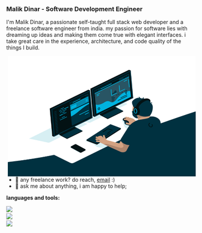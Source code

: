 ### Malik Dinar - Software Development Engineer

<!--
**malik-dinar/malik-dinar** is a ✨ _special_ ✨ repository because its `README.md` (this file) appears on your GitHub profile.

Here are some ideas to get you started:

- 🔭 I’m currently working on ...
- 🌱 I’m currently learning ...
- 👯 I’m looking to collaborate on ...
- 🤔 I’m looking for help with ...
- 💬 Ask me about ...
- 📫 How to reach me: ...
- 😄 Pronouns: ...
- ⚡ Fun fact: ...
-->
<!--
<a href="https://www.instagram.com/_mal_ik__/">
  <img align="left" alt="Malik's Instagram" width="22px" src="https://raw.githubusercontent.com/hussainweb/hussainweb/main/icons/instagram.png" />
</a>

<a href="https://discord.gg/XTW52Kt">
  <img align="left" alt="Malik's Discord" width="22px" src="https://raw.githubusercontent.com/peterthehan/peterthehan/master/assets/discord.svg" />
</a>
<a href="https://twitter.com/malikdinar">
  <img align="left" alt="Malik | Twitter" width="22px" src="https://raw.githubusercontent.com/peterthehan/peterthehan/master/assets/twitter.svg" />
</a> 
<a href="https://www.linkedin.com/in/malik-dinar-510795234/">
  <img align="left" alt="Malik's LinkedIN" width="22px" src="https://raw.githubusercontent.com/peterthehan/peterthehan/master/assets/linkedin.svg" />
</a>  -->

<!-- ![](https://visitor-badge.glitch.me/badge?page_id=malikdinar.malikdinar) -->
I'm Malik Dinar, a passionate self-taught full stack web developer and a freelance software engineer from india. my passion for software lies with dreaming up ideas and making them come true with elegant interfaces. i take great care in the experience, architecture, and code quality of the things I build.

<!--
i am also an open-source enthusiast and maintainer. i learned a lot from the open-source community and i love how collaboration and knowledge sharing happened through open-source.
-->

  <img align="right" alt="GIF" src="https://github.com/malik-dinar/malik-dinar/blob/main/code.gif" width="500" height="320" />
  
- 💼 any freelance work? do reach, [email](mailto:malikdinaras@gmail.com) :)
- 💬 ask me about anything, i am happy to help;

**languages and tools:**  

<a><img src="https://skillicons.dev/icons?i=nodejs,mongodb,js,ts,express" />
<a/> <br/>
<a><img src="https://skillicons.dev/icons?i=aws,firebase,git,react,redux" />
<a/>
 <br/>
<a><img src="https://skillicons.dev/icons?i=postman,netlify,figma" />
<a/>

    
